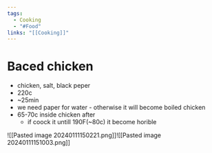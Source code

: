```yaml
---
tags:
  - Cooking
  - "#Food"
links: "[[Cooking]]"
---
```


# Baced chicken
- chicken, salt, black peper
- 220c
- ~25min
- we need paper for water - otherwise it will become boiled chicken
- 65-70c inside chicken after
	- if coock it untill 190F(~80c) it become horible

![[Pasted image 20240111150221.png]]![[Pasted image 20240111151003.png]]